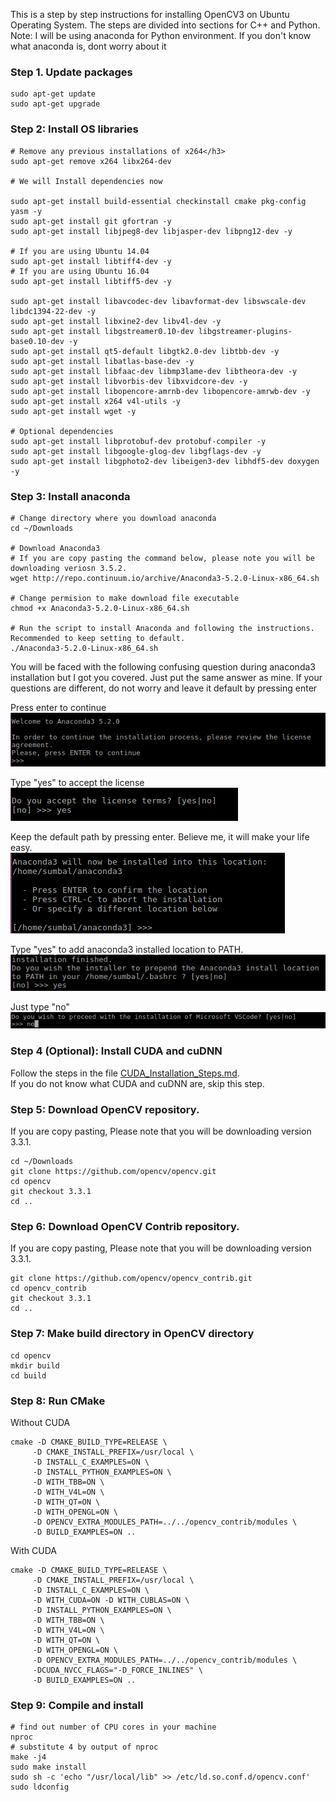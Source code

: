 This is a step by step instructions for installing OpenCV3 on Ubuntu Operating System.
The steps are divided into sections for C++ and Python.
Note: I will be using anaconda for Python environment. If you don't know what anaconda is, dont worry about it

### Step 1. Update packages
```
sudo apt-get update
sudo apt-get upgrade
```
### Step 2: Install OS libraries
```
# Remove any previous installations of x264</h3>
sudo apt-get remove x264 libx264-dev

# We will Install dependencies now

sudo apt-get install build-essential checkinstall cmake pkg-config yasm -y
sudo apt-get install git gfortran -y
sudo apt-get install libjpeg8-dev libjasper-dev libpng12-dev -y

# If you are using Ubuntu 14.04
sudo apt-get install libtiff4-dev -y
# If you are using Ubuntu 16.04
sudo apt-get install libtiff5-dev -y

sudo apt-get install libavcodec-dev libavformat-dev libswscale-dev libdc1394-22-dev -y
sudo apt-get install libxine2-dev libv4l-dev -y
sudo apt-get install libgstreamer0.10-dev libgstreamer-plugins-base0.10-dev -y
sudo apt-get install qt5-default libgtk2.0-dev libtbb-dev -y
sudo apt-get install libatlas-base-dev -y
sudo apt-get install libfaac-dev libmp3lame-dev libtheora-dev -y
sudo apt-get install libvorbis-dev libxvidcore-dev -y
sudo apt-get install libopencore-amrnb-dev libopencore-amrwb-dev -y
sudo apt-get install x264 v4l-utils -y
sudo apt-get install wget -y

# Optional dependencies
sudo apt-get install libprotobuf-dev protobuf-compiler -y
sudo apt-get install libgoogle-glog-dev libgflags-dev -y
sudo apt-get install libgphoto2-dev libeigen3-dev libhdf5-dev doxygen -y
```

### Step 3: Install anaconda
```
# Change directory where you download anaconda
cd ~/Downloads

# Download Anaconda3  
# If you are copy pasting the command below, please note you will be downloading veriosn 3.5.2.
wget http://repo.continuum.io/archive/Anaconda3-5.2.0-Linux-x86_64.sh

# Change permision to make download file executable
chmod +x Anaconda3-5.2.0-Linux-x86_64.sh

# Run the script to install Anaconda and following the instructions. Recommended to keep setting to default.  
./Anaconda3-5.2.0-Linux-x86_64.sh
```
You will be faced with the following confusing question during anaconda3 installation but I got you covered. Just put the same answer as mine. If your questions are different,
do not worry and leave it default by pressing enter

Press enter to continue \
![ana1](Opencv_installation_images/ana1.png)

Type "yes" to accept the license\
![ana2](Opencv_installation_images/ana2.png)

Keep the default path by pressing enter. Believe me, it will make your life easy. \
![ana3](Opencv_installation_images/ana3.png)

Type "yes" to add anaconda3 installed location to PATH. \
![ana4](Opencv_installation_images/ana4.png)

Just type "no" \
![ana5](Opencv_installation_images/ana5.png)

### Step 4 (Optional): Install CUDA and cuDNN
Follow the steps in the file [CUDA_Installation_Steps.md](CUDA_installation_steps.md). \
If you do not know what CUDA and cuDNN are, skip this step.

### Step 5: Download OpenCV repository.

If you are copy pasting, Please note that you will be downloading version 3.3.1.
```
cd ~/Downloads
git clone https://github.com/opencv/opencv.git
cd opencv 
git checkout 3.3.1 
cd ..
```

### Step 6: Download OpenCV Contrib repository.
If you are copy pasting, Please note that you will be downloading version 3.3.1.
```
git clone https://github.com/opencv/opencv_contrib.git
cd opencv_contrib
git checkout 3.3.1
cd ..
```

### Step 7: Make build directory in OpenCV directory
```
cd opencv
mkdir build
cd build
```
 
 
 ### Step 8: Run CMake
 
 Without CUDA
 ```
cmake -D CMAKE_BUILD_TYPE=RELEASE \
      -D CMAKE_INSTALL_PREFIX=/usr/local \
      -D INSTALL_C_EXAMPLES=ON \
      -D INSTALL_PYTHON_EXAMPLES=ON \
      -D WITH_TBB=ON \
      -D WITH_V4L=ON \
      -D WITH_QT=ON \
      -D WITH_OPENGL=ON \
      -D OPENCV_EXTRA_MODULES_PATH=../../opencv_contrib/modules \
      -D BUILD_EXAMPLES=ON ..
```
With CUDA
 ```
cmake -D CMAKE_BUILD_TYPE=RELEASE \
      -D CMAKE_INSTALL_PREFIX=/usr/local \
      -D INSTALL_C_EXAMPLES=ON \
      -D WITH_CUDA=ON -D WITH_CUBLAS=ON \
      -D INSTALL_PYTHON_EXAMPLES=ON \
      -D WITH_TBB=ON \
      -D WITH_V4L=ON \
      -D WITH_QT=ON \
      -D WITH_OPENGL=ON \
      -D OPENCV_EXTRA_MODULES_PATH=../../opencv_contrib/modules \
      -DCUDA_NVCC_FLAGS="-D_FORCE_INLINES" \
      -D BUILD_EXAMPLES=ON ..
```

### Step 9: Compile and install 
``` 
# find out number of CPU cores in your machine
nproc
# substitute 4 by output of nproc
make -j4
sudo make install
sudo sh -c 'echo "/usr/local/lib" >> /etc/ld.so.conf.d/opencv.conf'
sudo ldconfig
```